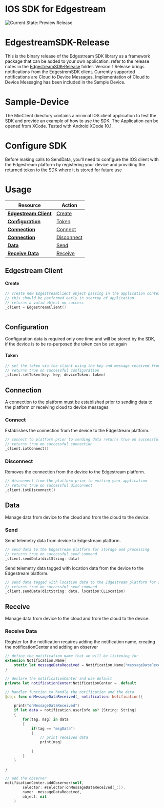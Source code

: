 # IOS SDK for Edgestream

![Current State: Preview Release](https://img.shields.io/badge/Release-v1-green.svg) 

# EdgestreamSDK-Release

This is the binary release of the Edgestream SDK library as a framework package that can be added to your own application. refer to the release notes in the [EdgestreamSDK-Release](EdgestreamSDK-Release/) folder. Version 1 Release brings notifications from the EdgestremSDK client.  Currently supported notifications are Cloud to Device Messages.  Implementation of Cloud to Device Messaging has been included in the Sample Device.

# Sample-Device

The MinClient directory contains a minimal IOS client application to test the SDK and provide an example of how to use the SDK. The Application can be opened from XCode.  Tested with Android XCode 10.1.

# Configure SDK

Before making calls to SendData, you'll need to configure the IOS client with the Edgestream platform by registering your device and providing the returned token to the SDK where it is stored for future use

# Usage

| Resource                                              | Action                                                |
| ----------------------------------------------------- | ----------------------------------------------------- |
| **[Edgestream Client](#edgestream-client)**           | [Create](#create)                                     |
| **[Configuration](#configuration)**                   | [Token](#token)                                       |
| **[Connection](#connection)**                         | [Connect](#connect)                                   |
| **[Connection](#connection)**                         | [Disconnect](#disconnect)                             |
| **[Data](#data)**                                     | [Send](#send)                                         |
| **[Receive Data](#receive)**                          | [Receive](#receivedata)                               |



## Edgestream Client

#### Create
```swift
// create new EdgestreamClient object passing in the application context as a parameter 
// this should be performed early in startup of application
// returns a valid object on success
_client = EdgestreamClient()
	
```

## Configuration

Configuration data is required only one time and will be stored by the SDK, if the device is to be re-purposed the token can be set again

#### Token
```swift
// set the token via the client using the key and message received from add device 
// returns true on successful configuration
_client.setToken(key: key, deviceToken: token)

```

## Connection

A connection to the platform must be established prior to sending data to the platform or receiving cloud to device messages

### Connect

Establishes the connection from the device to the Edgestream platform.

```swift
// connect to platform prior to sending data returns true on successful connection
// returns true on successful connection
_client.iotConnect()

```

### Disconnect

Removes the connection from the device to the Edgestream platform.


```swift
// disconnect from the platform prior to exiting your application
// returns true on successful disconnect
_client.iotDisconnect()

```

## Data

Manage data from device to the cloud and from the cloud to the device.

### Send

Send telemetry data from device to Edgestream platform.

```swift
// send data to the Edgestream platform for storage and processing
// returns true on successful send command
_client.sendData(dictString: data)

```

Send telemetry data tagged with location data from the device to the Edgestream platform.

```swift
// send data tagged with location data to the Edgestream platform for storage and processing
// returns true on successful send command
_client.sendData(dictString: data, location:CLLocation)

```

## Receive

Manage data from device to the cloud and from the cloud to the device.

### Receive Data

Register for the notification requires adding the notification name, creating the notificationCenter and adding an observer

```swift
// define the notification name that we will be listening for
extension Notification.Name{
    static let messageDataReceived = Notification.Name("messageDataReceived")
}

// declare the notificationCenter and use default 
private let notificationCenter:NotificationCenter = .default

// handler function to handle the notification and the data
@objc func onMessageDataReceived(_ notification: Notification){
        
    print("onMessageDataReceived")
    if let data = notification.userInfo as? [String: String]
    {
        for(tag, msg) in data
        {
            if(tag == "msgData")
            {
                // print received data
                print(msg)
                
            }
        }
    }
        
}

// add the observer
notificationCenter.addObserver(self,
        selector: #selector(onMessageDataReceived(_:)),
        name: .messageDataReceived,
        object: nil
    )

```
